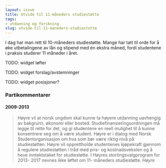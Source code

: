 ```yaml
---
layout: issue
title: Utvide til 11-måneders studiestøtte
tags:
- utdanning og forskning
slug: utvide-til-11-maneders-studiestotte
---
```


I dag har man rett til 10-måneders studiestøtte. Mange har tatt til orde for å øke utbetalingene av lån og stipend med én ekstra måned, fordi studentene i praksis studerer 11 måneder i året.

TODO: widget løfter

TODO: widget forslag/avstemninger

TODO: widget posisjoner?

### Partikommentarer

#### 2009-2013


> Høyre vil at norsk ungdom skal kunne ta høyere utdanning uavhengig av bakgrunn, økonomi eller bosted. Studiefinansieringsordningen må legge til rette for det, og gi studentene en reell mulighet til å kunne konsentrere seg om å være student. Høyre er i dialog med Norsk Studentorganisasjon om hva som bør være riktig nivå på studiestøtten. Høyre vil opprettholde studentenes kjøpekraft gjennom å regulere studiestøtten i tråd med pris- og kostnadsveksten og å  heve inntektstaket for studiestøtte. I Høyres stortingsvalgprogram for 2013- 2017 nevnes ikke løftet om 11- måneders studiestøtte.
> <cite>Høyre</cite>


